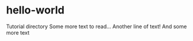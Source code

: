 # hello-world
Tutorial directory
Some more text to read...
Another line of text!
And some more text
